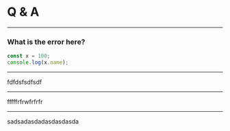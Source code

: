# Q & A

***
### What is the error here?

```javascript
const x = 100;
console.log(x.name);

```
***
fdfdsfsdfsdf
***
fffffrfrwfrfrfr
***
sadsadasdadasdasdasda